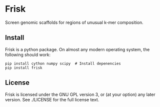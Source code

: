 Frisk
=====

Screen genomic scaffolds for regions of unusual k-mer composition.

Install
-------

Frisk is a python package. On almost any modern operating system, the following
should work:

    pip install cython numpy scipy  # Install depenencies
    pip install frisk

License
-------

Frisk is licensed under the GNU GPL version 3, or (at your option) any later
version. See ./LICENSE for the full license text.
